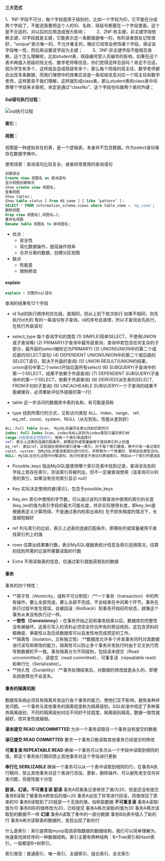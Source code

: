#### 三大范式
​       1、1NF:字段不可分，每个字段是原子级别的，比如一个字段为ID，它不能在分成两个字段了，不能说我要把这个人的ID、名称、班级号都塞在一个字段里面，这个是不合适的，对以后的应用造成很大影响；
　　2、2NF:有主键，非主键字段依赖主键，ID字段就是主键，它能表示这一条数据是唯一的，有的读者朋友记性很好，“unique”表示唯一的、不允许重复的，确实它经常会修饰某个字段，保证该字段唯一性，然后再设置该字段为主键；
　　3、3NF:非主键字段不能相互依赖，这个怎么理解呢，比如student表，班级编号受人员编号的影响，如果在这个表中再插入班级的班主任、数学老师等信息，你们觉得这样合适吗？肯定不合适，因为学生有多个，这样就会造成班级有多个，那么每个班级的班主任、数学老师都会出现多条数据，而我们理想中的效果应该是一条班级信息对应一个班主任和数学老师，这样更易于我们理解，这样就形成class表，那么student表和class表中间靠哪个字段来关联呢，肯定是通过“classNo”，这个字段也叫做两个表的外键；

#### Sql语句执行过程：

![sql执行过程](https://img-blog.csdnimg.cn/20201006090853757.png?x-oss-process=image/watermark,type_ZmFuZ3poZW5naGVpdGk,shadow_10,text_aHR0cHM6Ly9ibG9nLmNzZG4ubmV0L3l1Y2FuMTIzNA==,size_16,color_FFFFFF,t_70#pic_center)

#### 索引：



#### 视图：

视图是一种虚拟存在的表，是一个逻辑表，本身并不包含数据。作为select语句保存在数据字典中。

使用场景：查询语句比较复杂，或者经常使用的查询语句

```sql
创建语法
Create view 视图名 as 查询语句
显示视图创建情况
show create view 视图名;
查看视图
Show tables；
Show table status [ from db_name ] [ like ‘pattern’ ]；
SELECT * FROM information_schema.views where table_name = 'my_view';
删除视图
drop view 视图名[,视图名…];
重命名视图
Rename table 视图名 to 新视图名;
```

- 优点：
  - 安全性
  - 简化数据操作，提高操作效率
  - 合并分离的数据，创建分区视图
- 缺点
  - 性能差
  - 限制修改

#### explain

````sql
explain + 完整的sql语句
````

查询的结果有12个字段

- Id
  Sql的执行顺序的优先级，是相同，则从上到下依次执行
  如果不相同，则先执行id大的
  有的一条语句有子查询，id的序号会递增，所以子查询会先执行，在执行外层语句
- select_type
  每个查询字句的类型
  (1) SIMPLE(简单SELECT，不使用UNION或子查询等)
  (2) PRIMARY(子查询中最外层查询，查询中若包含任何复杂的子部分，最外层的select被标记为PRIMARY)
  (3) UNION(UNION中的第二个或后面的SELECT语句)
  (4) DEPENDENT UNION(UNION中的第二个或后面的SELECT语句，取决于外面的查询)
  (5) UNION RESULT(UNION的结果，union语句中第二个select开始后面所有select)
  (6) SUBQUERY(子查询中的第一个SELECT，结果不依赖于外部查询)
  (7) DEPENDENT SUBQUERY(子查询中的第一个SELECT，依赖于外部查询)
  (8) DERIVED(派生表的SELECT, FROM子句的子查询)
  (9) UNCACHEABLE SUBQUERY(一个子查询的结果不能被缓存，必须重新评估外链接的第一行)

- table
  这一步访问的数据库中表的名称，有可能是简称

- type
  找到所需行的方式，又称访问类型
  ALL、index、range、 ref、eq_ref、const、system、NULL（从左到右，性能从差到好）

```sql
ALL：Full Table Scan， MySQL将遍历全表以找到匹配的行
index: Full Index Scan，index与ALL区别为index类型只遍历索引树
range:只检索给定范围的行，使用一个索引来选择行
ref: 表示上述表的连接匹配条件，即哪些列或常量被用于查找索引列上的值
eq_ref: 类似ref，区别就在使用的索引是唯一索引，对于每个索引键值，表中只有一条记录匹配，简单来说，就是多表连接中使用primary key或者 unique key作为关联条件
const、system: 当MySQL对查询某部分进行优化，并转换为一个常量时，使用这些类型访问。如将主键置于where列表中，MySQL就能将该查询转换为一个常量，system是const类型的特例，当查询的表只有一行的情况下，使用system
NULL: MySQL在优化过程中分解语句，执行时甚至不用访问表或索引，例如从一个索引列里选取最小值可以通过单独索引查找完成。
```

- Possible_keys
  指出MySQL能使用哪个索引在表中找到记录，查询涉及到的字段上若存在索引，则该索引将被列出，但不一定被查询使用（该查询可以利用的索引，如果没有任何索引显示 null）

- Key
  实际决定使用的键(索引)，包含于possible_keys

- Key_len
  索引中使用的字节数，可以通过该列计算查询中使用的索引的长度(key_len的值为索引字段的最大可能长度，并非实际使用长度，即key_len是根据表定义计算而得，不是通过表内检索出来的)
  在不损失精度的情况下，长度越短越好

- ref
  列与索引的比较，表示上述表的连接匹配条件，即哪些列或常量被用于查找索引列上的值

- rows
  估算出结果集行数，表示MySQL根据表统计信息及索引选用情况，估算的找到所需的记录所需要读取的行数

- Extra
  不用读取表的信息，仅通过索引就能获取到的数据

#### 事务

事务的四个特性：

- **原子性（Atomicity，或称不可分割性）:**一个事务（transaction）中的所有操作，要么全部完成，要么全部不完成，不会结束在中间某个环节。事务在执行过程中发生错误，会被回滚（Rollback）到事务开始前的状态，就像这个事务从来没有执行过一样。
- **一致性（Consistency）:** 在事务开始之前和事务结束以后，数据库的完整性没有被破坏。这表示写入的资料必须完全符合所有的预设规则，这包含资料的精确度、串联性以及后续数据库可以自发性地完成预定的工作。
- **隔离性（Isolation，又称独立性）:**数据库允许多个并发事务同时对其数据进行读写和修改的能力，隔离性可以防止多个事务并发执行时由于交叉执行而导致数据的不一致。事务隔离分为不同级别，包括读未提交（Read uncommitted）、读提交（read committed）、可重复读（repeatable read）和串行化（Serializable）。
- **持久性（Durability）:**事务处理结束后，对数据的修改就是永久的，即便系统故障也不会丢失。

#### 事务的隔离机制

​	数据库系统必须具有隔离并发运行各个事务的能力，使他们互不影响，避免各种并发问题。一个事务与其他事务的隔离程度称为隔离级别。SQL标准中规定了多种事务隔离级别，不同的隔离级别对应不同的干扰程度，隔离级别越高，数据一致性就越好，但并发性就越弱。

**读未提交 READ UNCOMMITTED**
允许一个事务读取另一个事务没有提交的数据

**读已提交 READ COMMITTED**
要求一个事务只能读取其他事务已经提交的修改

**可重复读 REPEATABLE READ**
确保一个事务可以多次从一个字段中读取到相同的值，即这个事务执行期间禁止其他事务对这个字段进行更新

**串行化 SERILIZABLE**
确保一个事务可以从一个表中读取到相同的行，在事务A执行期间，禁止其他事务对这个表进行添加，更新，删除操作，可以避免发生任何并发问题，但是性能十分低

**脏读，幻读，不可重复读**
**脏读**
	事务A将某条记录修改了值i为20，但是还没有提交
	事务B读取了被事务A修改后的值i=20
	事务A出现了异常进行回滚，将值改回了原来的10
	事务B读取到了20就是一个无效的值，俗称脏数据
**不可重复读**
	事务A读取i值为10
	事务B将i的值修改为20，已经提交
	事务A再次读取i的值为30
	事务A两次读取到的数据不一样
**幻读**
	事务A读取了表中的一部分数据
	事务B向表中插入了新的行
	事务A再次读取表的数据时，发现出现了新的行



什么是索引：索引是帮助mysql高效获取数据的数据结构，我们可以简单理解为，快速查找排好序的一种数据结构。索引主要有两种结构：B+Tree索引和Hash索引，一般都是B+树索引。

索引类型：普通索引、唯一索引、主键索引、组合索引、全文索引



























